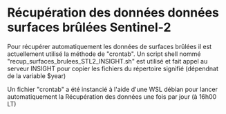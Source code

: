 # Récupération des données données surfaces brûlées Sentinel-2

Pour récupérer automatiquement les données de surfaces brûlées il est actuellement utilisé la méthode de "crontab".
Un script shell nommé "recup_surfaces_brulees_STL2_INSIGHT.sh" est utilisé et fait appel au serveur INSIGHT pour copier les fichiers du répertoire signifié (dépendnat de la variable $year)

Un fichier "crontab" a été instancié à l'aide d'une WSL débian pour lancer automatiquement la Récupération des données une fois par jour (à 16h00 LT)